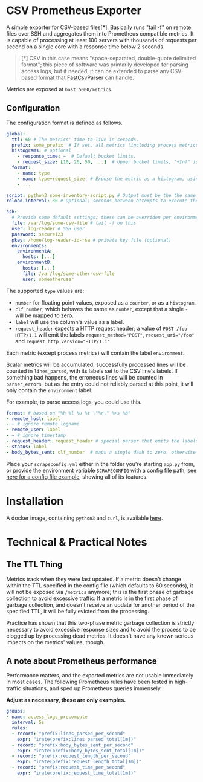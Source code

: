 # CSV Prometheus Exporter

A simple exporter for CSV-based files[*].  Basically runs "tail -f" on remote files over SSH and aggregates
them into Prometheus compatible metrics. It is capable of processing at least 100 servers with thousands of
requests per second on a single core with a response time below 2 seconds.

> [*] CSV in this case means "space-separated, double-quote delimited format"; this piece of software was primarily
> developed for parsing access logs, but if needed, it can be extended to parse any CSV-based format that
> [FastCsvParser](https://github.com/bopohaa/CsvParser) can handle.

Metrics are exposed at `host:5000/metrics`.

## Configuration
The configuration format is defined as follows.
```yaml
global:
  ttl: 60 # The metrics' time-to-live in seconds.
  prefix: some_prefix  # If set, all metrics (including process metrics) will be exposed as "some_prefix:metric".
  histograms: # optional
    - response_time: ~  # Default bucket limits.
    - request_size: [10, 20, 50, ...]  # Upper bucket limits, "+Inf" is added automatically.
  format:
    - name: type
    - name: type+request_size  # Expose the metric as a histogram, using the histograms defined above.
    - ...

script: python3 some-inventory-script.py # Output must be the the same as the ssh section below, including the "ssh" key.
reload-interval: 30 # Optional; seconds between attempts to execute the script above.

ssh:
  # Provide some default settings; these can be overriden per environment.
  file: /var/log/some-csv-file # tail -f on this
  user: log-reader # SSH user
  password: secure123
  pkey: /home/log-reader-id-rsa # private key file (optional)
  environments:
    environmentA:
      hosts: [...]
    environmentB:
      hosts: [...]
      file: /var/log/some-other-csv-file
      user: someotheruser
```

The supported `type` values are:
* `number` for floating point values, exposed as a `counter`, or as a `histogram`.
* `clf_number`, which behaves the same as `number`, except that a single `-` will be mapped to zero.
* `label` will use the column's value as a label.
* `request_header` expects a HTTP request header; a value of `POST /foo HTTP/1.1` will emit the labels
  `request_method="POST"`, `request_uri="/foo"` and `request_http_version="HTTP/1.1"`.
  
Each metric (except process metrics) will contain the label `environment`.
  
Scalar metrics will be accumulated; successfully processed lines will be counted in `lines_parsed`, with its labels
set to the CSV line's labels. If something bad happens, the erroneous lines will be counted in `parser_errors`,
but as the entry could not reliably parsed at this point, it will only contain the `environment` label.

For example, to parse access logs, you could use this.
```yaml
format: # based on "%h %l %u %t \"%r\" %>s %b"
- remote_host: label
- ~ # ignore remote logname
- remote_user: label
- ~ # ignore timestamp
- request_header: request_header # special parser that emits the labels "request_http_version", "request_uri" and "request_method"
- status: label
- body_bytes_sent: clf_number  # maps a single dash to zero, otherwise behaves like "number"
```

Place your `scrapeconfig.yml` either in the folder you're starting `app.py` from, or
provide the environment variable `SCRAPECONFIG` with a config file path;
[see here for a config file example](./scrapeconfig.example.yml), showing all of its features.

# Installation

A docker image, containing `python3` and `curl`, is available
[here](https://hub.docker.com/r/stohrendorf/csv-prometheus-exporter/).

# Technical & Practical Notes

## The TTL Thing
Metrics track when they were last updated. If a metric doesn't change within the TTL specified in the
config file (which defaults to 60 seconds), it will not be exposed via `/metrics` anymore; this is the
first phase of garbage collection to avoid excessive traffic. If a metric is in the first phase of garbage
collection, and doesn't receive an update for another period of the specified TTL, it will be fully evicted
from the processing.

Practice has shown that this two-phase metric garbage collection is strictly necessary to avoid excessive
response sizes and to avoid the process to be clogged up by processing dead metrics. It doesn't have any known
serious impacts on the metrics' values, though.

## A note about Prometheus performance
Performance matters, and the exported metrics are not usable immediately in most cases.  The following
Prometheus rules have been tested in high-traffic situations, and sped up Prometheus queries immensely.

**Adjust as necessary, these are only examples.**

```yaml
groups:
- name: access_logs_precompute
  interval: 5s
  rules:
  - record: "prefix:lines_parsed_per_second"
    expr: "irate(prefix:lines_parsed_total[1m])"
  - record: "prefix:body_bytes_sent_per_second"
    expr: "irate(prefix:body_bytes_sent_total[1m])"
  - record: "prefix:request_length_per_second"
    expr: "irate(prefix:request_length_total[1m])"
  - record: "prefix:request_time_per_second"
    expr: "irate(prefix:request_time_total[1m])"
```
